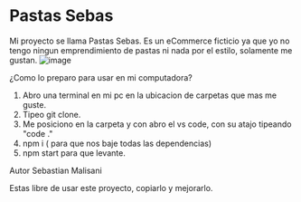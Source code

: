 # Pastas Sebas

Mi proyecto se llama Pastas Sebas. Es un eCommerce ficticio ya que yo no tengo ningun emprendimiento de pastas ni nada por el estilo, solamente me gustan.
![image](https://user-images.githubusercontent.com/107934978/210173960-dfa8b3e0-4582-4a4e-b8c5-a0219bf2646e.png)


¿Como lo preparo para usar en mi computadora?
1. Abro una terminal en mi pc en la ubicacion de carpetas que mas me guste.
2. Tipeo git clone.
3. Me posiciono en la carpeta y con abro el vs code, con su atajo tipeando "code ."
4. npm i ( para que nos baje todas las dependencias)
5. npm start para que levante.

Autor Sebastian Malisani


Estas libre de usar este proyecto, copiarlo y mejorarlo. 

